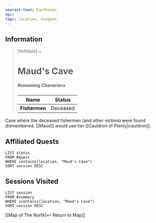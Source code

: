 ```yaml
---
nearest-town: Easthaven
npc:
tags: location, dungeon
---
```


## Information
> [!infobox] +
> # Maud's Cave
> ##### Remaining Characters
> | Name | Status |
> | ---- | ---- |
> | **Fishermen** | Deceased |


Cave where the deceased fishermen (and other victims) were found dismembered. [[Maud]] would use her [[Cauldron of Plenty|cauldron]].



## Affiliated Quests
```dataview
LIST status
FROM #quest
WHERE contains(location, "Maud's Cave")
SORT session DESC
```

## Sessions Visited
```dataview
LIST session
FROM #summary
WHERE icontains(location, "Maud's Cave")
SORT session DESC
```

[[Map of The North|↩️ Return to Map]]